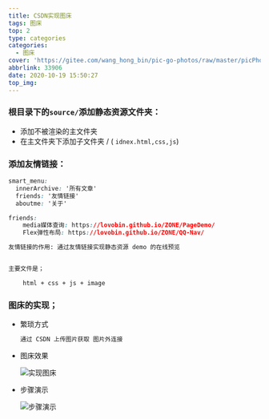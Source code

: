 ```yaml
---
title: CSDN实现图床
tags: 图床
top: 2
type: categories
categories:
  - 图床
cover: 'https://gitee.com/wang_hong_bin/pic-go-photos/raw/master/picPhoto.png'
abbrlink: 33906
date: 2020-10-19 15:50:27
top_img:
---
```


### 根目录下的`source/`添加静态资源文件夹：
<!-- more -->

+ 添加不被渲染的主文件夹
+ 在主文件夹下添加子文件夹 / ( `idnex.html,css,js`)



### 添加友情链接：

```css
smart_menu:
  innerArchive: '所有文章'
  friends: '友情链接'
  aboutme: '关于'

friends:
    media媒体查询: https://lovobin.github.io/ZONE/PageDemo/
    Flex弹性布局: https://lovobin.github.io/ZONE/QQ-Nav/

```

```html
友情链接的作用: 通过友情链接实现静态资源 demo 的在线预览 


主要文件是；

	html + css + js + image

```



### 图床的实现；

+ 繁琐方式

  ```css
  通过 CSDN 上传图片获取 图片外连接 
  ```

+ 图床效果

  ![实现图床](https://img-blog.csdnimg.cn/20201019144153499.png?x-oss-process=image/watermark,type_ZmFuZ3poZW5naGVpdGk,shadow_10,text_aHR0cHM6Ly9ibG9nLmNzZG4ubmV0L3dlaXhpbl80MzM0MDQyMA==,size_16,color_FFFFFF,t_70#pic_center)

+ 步骤演示

  ![步骤演示](https://img-blog.csdnimg.cn/20201019144425216.gif#pic_center)
